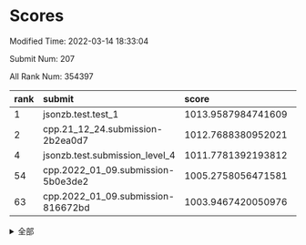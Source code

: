# Scores

Modified Time: 2022-03-14 18:33:04

Submit Num: 207

All Rank Num: 354397

| rank |               submit               |       score        |       sigma        | pk_num |
| :--- | :--------------------------------- | :----------------- | :----------------- | :----- |
| 1    | jsonzb.test.test_1                 | 1013.9587984741609 | 0.8198961415392311 | 6845   |
| 2    | cpp.21_12_24.submission-2b2ea0d7   | 1012.7688380952021 | 0.829488641861317  | 6853   |
| 4    | jsonzb.test.submission_level_4     | 1011.7781392193812 | 0.7745090870395247 | 6850   |
| 54   | cpp.2022_01_09.submission-5b0e3de2 | 1005.2758056471581 | 0.7308558387458689 | 6849   |
| 63   | cpp.2022_01_09.submission-816672bd | 1003.9467420050976 | 0.7230877225730502 | 6848   |


<details>
<summary>全部</summary>

| rank |                 submit                 |       score        |       sigma        | pk_num |
| :--- | :------------------------------------- | :----------------- | :----------------- | :----- |
| 1    | jsonzb.test.test_1                     | 1013.9587984741609 | 0.8198961415392311 | 6845   |
| 2    | cpp.21_12_24.submission-2b2ea0d7       | 1012.7688380952021 | 0.829488641861317  | 6853   |
| 3    | gobigger.level_3.submission_level_3_47 | 1011.901541407722  | 0.7942788435144789 | 6847   |
| 4    | jsonzb.test.submission_level_4         | 1011.7781392193812 | 0.7745090870395247 | 6850   |
| 5    | gobigger.level_3.submission_level_3_41 | 1011.5365493772438 | 0.7740328645706062 | 6849   |
| 6    | gobigger.level_3.submission_level_3_30 | 1011.4731476596804 | 0.7634289718421341 | 6847   |
| 7    | gobigger.level_3.submission_level_3_5  | 1011.3405299663141 | 0.7483223352593192 | 6847   |
| 8    | gobigger.level_3.submission_level_3_40 | 1011.2076736563017 | 0.7653078713325948 | 6850   |
| 9    | gobigger.level_3.submission_level_3_42 | 1011.0909262628804 | 0.7472297584274584 | 6850   |
| 10   | gobigger.level_3.submission_level_3_43 | 1011.0283084684069 | 0.8069378111975885 | 6846   |
| 11   | gobigger.level_3.submission_level_3_34 | 1011.0270569095842 | 0.7731964040888417 | 6849   |
| 12   | gobigger.level_3.submission_level_3_12 | 1011.01315998236   | 0.7845817853542206 | 6848   |
| 13   | gobigger.level_3.submission_level_3_2  | 1010.9857834635243 | 0.7829936385024302 | 6850   |
| 14   | gobigger.level_3.submission_level_3_29 | 1010.9617014462016 | 0.7645731108237063 | 6851   |
| 15   | gobigger.level_3.submission_level_3_22 | 1010.9174742403956 | 0.7675825120611166 | 6849   |
| 16   | gobigger.level_3.submission_level_3_20 | 1010.839597296709  | 0.7440837269396675 | 6850   |
| 17   | gobigger.level_3.submission_level_3_18 | 1010.7928410499073 | 0.7480602635411545 | 6848   |
| 18   | gobigger.level_3.submission_level_3_49 | 1010.7797970971643 | 0.7893886350962954 | 6846   |
| 19   | gobigger.level_3.submission_level_3_19 | 1010.5448569378098 | 0.7797098485434456 | 6846   |
| 20   | gobigger.level_3.submission_level_3_33 | 1010.508601773734  | 0.7641173492740282 | 6851   |
| 21   | gobigger.level_3.submission_level_3_27 | 1010.5030355377961 | 0.7722401520759847 | 6845   |
| 22   | gobigger.level_3.submission_level_3_6  | 1010.4511343414865 | 0.7743043088270553 | 6851   |
| 23   | gobigger.level_3.submission_level_3_36 | 1010.4224713187195 | 0.7479034245779704 | 6847   |
| 24   | gobigger.level_3.submission_level_3_1  | 1010.3523438151684 | 0.7397564637771638 | 6849   |
| 25   | gobigger.level_3.submission_level_3_8  | 1010.3082904696237 | 0.7802469806766087 | 6849   |
| 26   | gobigger.level_3.submission_level_3_11 | 1010.1769522721994 | 0.7572949983179779 | 6845   |
| 27   | gobigger.level_3.submission_level_3_31 | 1010.1551609029873 | 0.7681350537235252 | 6846   |
| 28   | gobigger.level_3.submission_level_3_37 | 1010.1512292753874 | 0.7596197753765901 | 6846   |
| 29   | gobigger.level_3.submission_level_3_26 | 1010.145615763859  | 0.7740696471932534 | 6850   |
| 30   | gobigger.level_3.submission_level_3_15 | 1010.0495639359966 | 0.7654156807205328 | 6842   |
| 31   | gobigger.level_3.submission_level_3_38 | 1009.962255591946  | 0.7755513986874384 | 6848   |
| 32   | gobigger.level_3.submission_level_3_10 | 1009.9267049362808 | 0.771151838996259  | 6849   |
| 33   | gobigger.level_3.submission_level_3_4  | 1009.850410432717  | 0.755043078009122  | 6848   |
| 34   | gobigger.level_3.submission_level_3_44 | 1009.8322974307187 | 0.7322905455761928 | 6852   |
| 35   | gobigger.level_3.submission_level_3_35 | 1009.8134269879594 | 0.7536909849231602 | 6844   |
| 36   | gobigger.level_3.submission_level_3_32 | 1009.7289427447977 | 0.7448144928407583 | 6851   |
| 37   | gobigger.level_3.submission_level_3_24 | 1009.7215309788216 | 0.7415902368800789 | 6848   |
| 38   | gobigger.level_3.submission_level_3_48 | 1009.6831522096371 | 0.7614282682928808 | 6850   |
| 39   | gobigger.level_3.submission_level_3_9  | 1009.6635630620754 | 0.769572178475852  | 6849   |
| 40   | gobigger.level_3.submission_level_3_3  | 1009.6359055354981 | 0.7653859809648587 | 6857   |
| 41   | gobigger.level_3.submission_level_3_13 | 1009.5537821696063 | 0.7542178605251038 | 6846   |
| 42   | gobigger.level_3.submission_level_3_14 | 1009.5304964047341 | 0.7793190498848943 | 6849   |
| 43   | gobigger.level_3.submission_level_3_7  | 1009.5163551000104 | 0.7506712471555645 | 6850   |
| 44   | gobigger.level_3.submission_level_3_17 | 1009.3256176414635 | 0.7659874675627909 | 6847   |
| 45   | gobigger.level_3.submission_level_3_45 | 1009.3169300849204 | 0.7650195580916821 | 6857   |
| 46   | gobigger.level_3.submission_level_3_16 | 1009.2647948126852 | 0.7752779207950131 | 6850   |
| 47   | gobigger.level_3.submission_level_3_21 | 1009.0473245250685 | 0.7438124304278121 | 6849   |
| 48   | gobigger.level_3.submission_level_3_28 | 1008.9529337236339 | 0.7484880396586326 | 6852   |
| 49   | gobigger.level_3.submission_level_3_39 | 1008.8550220222816 | 0.7546669958020724 | 6848   |
| 50   | gobigger.level_3.submission_level_3_23 | 1008.8289375394785 | 0.7327111011597137 | 6847   |
| 51   | gobigger.level_3.submission_level_3_0  | 1008.7634102301905 | 0.7650657630359416 | 6851   |
| 52   | gobigger.level_3.submission_level_3_46 | 1008.6928427349003 | 0.7634084316980562 | 6844   |
| 53   | gobigger.level_3.submission_level_3_25 | 1008.3842351928829 | 0.7273852167498726 | 6841   |
| 54   | cpp.2022_01_09.submission-5b0e3de2     | 1005.2758056471581 | 0.7308558387458689 | 6849   |
| 55   | gobigger.level_1.submission_level_1_41 | 1004.9710328891833 | 0.7176534565126176 | 6847   |
| 56   | gobigger.level_1.submission_level_1_35 | 1004.5042514341894 | 0.732935646424878  | 6848   |
| 57   | gobigger.level_1.submission_level_1_9  | 1004.4833409126777 | 0.7161867672636545 | 6849   |
| 58   | gobigger.level_1.submission_level_1_44 | 1004.4690433920463 | 0.7174846748336509 | 6851   |
| 59   | gobigger.level_1.submission_level_1_42 | 1004.3955738395169 | 0.7143790100906469 | 6855   |
| 60   | gobigger.level_1.submission_level_1_34 | 1004.1373811022609 | 0.7163615530228103 | 6847   |
| 61   | gobigger.level_1.submission_level_1_13 | 1004.0554334221775 | 0.7133090408124981 | 6847   |
| 62   | gobigger.level_1.submission_level_1_4  | 1003.9566619863517 | 0.7093871344960858 | 6848   |
| 63   | cpp.2022_01_09.submission-816672bd     | 1003.9467420050976 | 0.7230877225730502 | 6848   |
| 64   | gobigger.level_1.submission_level_1_18 | 1003.9158726134106 | 0.7278360817201701 | 6844   |
| 65   | gobigger.level_1.submission_level_1_2  | 1003.9132527118504 | 0.716753024018207  | 6844   |
| 66   | gobigger.level_1.submission_level_1_3  | 1003.9004475887734 | 0.7149211199492983 | 6847   |
| 67   | gobigger.level_1.submission_level_1_49 | 1003.883471817674  | 0.7161481120291693 | 6849   |
| 68   | gobigger.level_1.submission_level_1_11 | 1003.8501854967872 | 0.7121277019365122 | 6848   |
| 69   | gobigger.level_1.submission_level_1_33 | 1003.7508532858122 | 0.712406436544861  | 6841   |
| 70   | gobigger.level_1.submission_level_1_32 | 1003.7214332802446 | 0.7125095477123925 | 6850   |
| 71   | gobigger.level_1.submission_level_1_12 | 1003.7049584798464 | 0.7174735995414797 | 6846   |
| 72   | gobigger.level_1.submission_level_1_48 | 1003.7039887837195 | 0.7131925566489317 | 6852   |
| 73   | gobigger.level_1.submission_level_1_25 | 1003.6936790168658 | 0.7156514677627446 | 6850   |
| 74   | gobigger.level_1.submission_level_1_46 | 1003.6923240720517 | 0.7180019698574039 | 6847   |
| 75   | gobigger.level_1.submission_level_1_6  | 1003.686649770696  | 0.7122770297804495 | 6846   |
| 76   | gobigger.level_1.submission_level_1_5  | 1003.6526196279341 | 0.715857244676302  | 6842   |
| 77   | gobigger.level_1.submission_level_1_16 | 1003.636577288067  | 0.7246061335188002 | 6851   |
| 78   | gobigger.level_1.submission_level_1_36 | 1003.5680386819395 | 0.7167757747156319 | 6850   |
| 79   | gobigger.level_1.submission_level_1_14 | 1003.5493862504752 | 0.7000667591015609 | 6847   |
| 80   | gobigger.level_1.submission_level_1_0  | 1003.5097698759105 | 0.7134807793351748 | 6845   |
| 81   | gobigger.level_1.submission_level_1_47 | 1003.4445132181371 | 0.7247687898416199 | 6850   |
| 82   | gobigger.level_1.submission_level_1_1  | 1003.4385895670008 | 0.7292401421773824 | 6848   |
| 83   | gobigger.level_1.submission_level_1_27 | 1003.3585427397137 | 0.7095596671425533 | 6848   |
| 84   | gobigger.level_1.submission_level_1_40 | 1003.2864680988648 | 0.7270841464506503 | 6852   |
| 85   | gobigger.level_1.submission_level_1_30 | 1003.2330207872875 | 0.7251664552683307 | 6846   |
| 86   | gobigger.level_1.submission_level_1_29 | 1003.114685762627  | 0.7191776059849775 | 6849   |
| 87   | gobigger.level_1.submission_level_1_39 | 1003.0976422516176 | 0.720902363016697  | 6843   |
| 88   | gobigger.level_1.submission_level_1_21 | 1003.067217042205  | 0.7233910808256006 | 6846   |
| 89   | gobigger.level_1.submission_level_1_38 | 1002.9693697151104 | 0.7062080868417075 | 6848   |
| 90   | gobigger.level_1.submission_level_1_8  | 1002.9378954465133 | 0.7230582127509311 | 6848   |
| 91   | gobigger.level_1.submission_level_1_31 | 1002.9269843765804 | 0.7242233884509014 | 6845   |
| 92   | gobigger.level_1.submission_level_1_23 | 1002.904949681097  | 0.7069323399915014 | 6846   |
| 93   | gobigger.level_1.submission_level_1_26 | 1002.8848329600165 | 0.7094308410158072 | 6848   |
| 94   | gobigger.level_1.submission_level_1_19 | 1002.8838564394815 | 0.7179069396787211 | 6851   |
| 95   | gobigger.level_1.submission_level_1_37 | 1002.8415390049939 | 0.735782087637297  | 6844   |
| 96   | gobigger.level_1.submission_level_1_28 | 1002.7496311946654 | 0.7205107601795624 | 6850   |
| 97   | gobigger.level_1.submission_level_1_7  | 1002.744681910121  | 0.7145495032213045 | 6845   |
| 98   | gobigger.level_1.submission_level_1_10 | 1002.687412105989  | 0.7050154437623809 | 6842   |
| 99   | gobigger.level_1.submission_level_1_22 | 1002.62133501729   | 0.7183231780376509 | 6848   |
| 100  | gobigger.level_1.submission_level_1_43 | 1002.447623712957  | 0.7169780215294588 | 6845   |
| 101  | gobigger.level_1.submission_level_1_17 | 1002.3217376366375 | 0.708227181427008  | 6845   |
| 102  | gobigger.level_1.submission_level_1_15 | 1002.0316736340353 | 0.7211859385687392 | 6849   |
| 103  | gobigger.level_1.submission_level_1_20 | 1001.9638974631763 | 0.7049578885753084 | 6853   |
| 104  | gobigger.level_1.submission_level_1_24 | 1001.9468130910925 | 0.7064953285034544 | 6849   |
| 105  | gobigger.level_1.submission_level_1_45 | 1001.8909184665733 | 0.7116966780197549 | 6853   |
| 106  | gobigger.random.submission_random_19   | 997.4679558983328  | 0.7093508576586396 | 6849   |
| 107  | gobigger.random.submission_random_40   | 997.3547962116676  | 0.7166720645970182 | 6847   |
| 108  | gobigger.random.submission_random_24   | 996.8559039894816  | 0.7281594980476287 | 6853   |
| 109  | gobigger.random.submission_random_8    | 996.7665848869873  | 0.704990115023087  | 6845   |
| 110  | gobigger.random.submission_random_16   | 996.7625816915825  | 0.704051459827776  | 6851   |
| 111  | gobigger.random.submission_random_13   | 996.5417500889874  | 0.7170468325433856 | 6851   |
| 112  | gobigger.random.submission_random_21   | 996.4916108927815  | 0.713093428303924  | 6850   |
| 113  | gobigger.random.submission_random_14   | 996.415470699213   | 0.7107435335403554 | 6854   |
| 114  | gobigger.random.submission_random_48   | 996.3741280248004  | 0.7295054233704701 | 6847   |
| 115  | gobigger.random.submission_random_39   | 996.3582809375936  | 0.7080762378765041 | 6848   |
| 116  | gobigger.random.submission_random_26   | 996.2954423547786  | 0.7091663577313405 | 6848   |
| 117  | gobigger.random.submission_random_20   | 996.2933414345604  | 0.7165382226930205 | 6849   |
| 118  | gobigger.random.submission_random_33   | 996.2718689647063  | 0.7138802628591359 | 6849   |
| 119  | gobigger.random.submission_random_41   | 996.2518505681911  | 0.7054009905690488 | 6844   |
| 120  | gobigger.random.submission_random_9    | 996.227488080519   | 0.7021662610578718 | 6849   |
| 121  | gobigger.random.submission_random_36   | 996.2172714694616  | 0.7181772058728714 | 6848   |
| 122  | gobigger.random.submission_random_43   | 996.1629661461164  | 0.7146074405575372 | 6851   |
| 123  | gobigger.random.submission_random_38   | 996.1593756102271  | 0.710973181195126  | 6849   |
| 124  | gobigger.random.submission_random_28   | 996.1507795295882  | 0.7036274725001914 | 6846   |
| 125  | gobigger.random.submission_random_32   | 996.1360839499697  | 0.7128856336887636 | 6848   |
| 126  | gobigger.random.submission_random_37   | 996.0936990937693  | 0.7077259648667606 | 6849   |
| 127  | gobigger.random.submission_random_23   | 996.0931192326742  | 0.7097232707389316 | 6852   |
| 128  | gobigger.random.submission_random_0    | 996.0738965006861  | 0.7160739954821118 | 6850   |
| 129  | gobigger.random.submission_random_29   | 996.0405012860779  | 0.7321133721070155 | 6845   |
| 130  | gobigger.random.submission_random_35   | 996.0296843762725  | 0.7169088521022629 | 6846   |
| 131  | gobigger.random.submission_random_2    | 995.9644590491607  | 0.7160436969872409 | 6848   |
| 132  | gobigger.random.submission_random_12   | 995.9353518500994  | 0.706028378771406  | 6851   |
| 133  | gobigger.random.submission_random_11   | 995.9190932364601  | 0.7062599924507416 | 6847   |
| 134  | gobigger.random.submission_random_17   | 995.8895998917794  | 0.7247395505341974 | 6843   |
| 135  | gobigger.random.submission_random_6    | 995.8399627394568  | 0.7239786326626899 | 6848   |
| 136  | gobigger.random.submission_random_49   | 995.7302963314669  | 0.7304311121614191 | 6852   |
| 137  | gobigger.random.submission_random_4    | 995.7293982448685  | 0.7037748063326791 | 6846   |
| 138  | gobigger.random.submission_random_46   | 995.7164826545811  | 0.6946719034413453 | 6849   |
| 139  | gobigger.random.submission_random_44   | 995.7134561514309  | 0.7100946471229616 | 6850   |
| 140  | gobigger.random.submission_random_47   | 995.6684822437064  | 0.7083025009932434 | 6846   |
| 141  | gobigger.random.submission_random_42   | 995.6075236348012  | 0.7132154800587102 | 6850   |
| 142  | gobigger.random.submission_random_22   | 995.5994181392193  | 0.7377690009349034 | 6854   |
| 143  | gobigger.random.submission_random_31   | 995.4780101949113  | 0.7053844411372654 | 6849   |
| 144  | gobigger.random.submission_random_25   | 995.4570234697158  | 0.7014251432418068 | 6844   |
| 145  | gobigger.random.submission_random_45   | 995.4094798833263  | 0.7149406316791241 | 6847   |
| 146  | gobigger.random.submission_random_7    | 995.3541261877612  | 0.7095211427512134 | 6845   |
| 147  | gobigger.random.submission_random_1    | 995.3456444595089  | 0.7113367906291762 | 6848   |
| 148  | gobigger.random.submission_random_34   | 995.2181926228718  | 0.718574968527434  | 6838   |
| 149  | gobigger.random.submission_random_18   | 995.1591558079218  | 0.705355351621294  | 6849   |
| 150  | gobigger.random.submission_random_15   | 995.0176214433083  | 0.7157451528986316 | 6850   |
| 151  | gobigger.random.submission_random_30   | 994.9824401094847  | 0.6976683846494619 | 6842   |
| 152  | gobigger.random.submission_random_5    | 994.8655284234341  | 0.7086570138769168 | 6850   |
| 153  | gobigger.random.submission_random_27   | 994.749617258246   | 0.7230248381906635 | 6850   |
| 154  | gobigger.random.submission_random_3    | 994.733234411765   | 0.7183494349220081 | 6851   |
| 155  | gobigger.random.submission_random_10   | 994.621754184021   | 0.7185566507377786 | 6852   |
| 156  | gobigger.level_2.submission_level_2_45 | 994.2671880166417  | 0.7382676203463675 | 6846   |
| 157  | gobigger.level_2.submission_level_2_20 | 994.2442084407617  | 0.7252879930350806 | 6846   |
| 158  | gobigger.level_2.submission_level_2_46 | 993.734658922696   | 0.7215600249387464 | 6850   |
| 159  | gobigger.level_2.submission_level_2_47 | 993.3488180101115  | 0.7337576343422115 | 6849   |
| 160  | gobigger.level_2.submission_level_2_42 | 993.1000036801485  | 0.7509609864956364 | 6846   |
| 161  | gobigger.level_2.submission_level_2_6  | 992.9690299102556  | 0.7381444450555354 | 6849   |
| 162  | gobigger.level_2.submission_level_2_2  | 992.9147007972024  | 0.7492674611781324 | 6846   |
| 163  | gobigger.level_2.submission_level_2_35 | 992.7702373115018  | 0.7439661730160565 | 6847   |
| 164  | gobigger.level_2.submission_level_2_22 | 992.7699997201112  | 0.7420305412583762 | 6847   |
| 165  | gobigger.level_2.submission_level_2_11 | 992.7698757151892  | 0.7373175812973674 | 6842   |
| 166  | gobigger.level_2.submission_level_2_44 | 992.7337150327822  | 0.7429945562795255 | 6847   |
| 167  | gobigger.level_2.submission_level_2_0  | 992.7095475744546  | 0.7261427449083026 | 6849   |
| 168  | gobigger.level_2.submission_level_2_24 | 992.6439976085427  | 0.7501768898597349 | 6848   |
| 169  | gobigger.level_2.submission_level_2_26 | 992.6127904757409  | 0.755797157081356  | 6850   |
| 170  | gobigger.level_2.submission_level_2_14 | 992.5946250738009  | 0.7226510366638375 | 6845   |
| 171  | gobigger.level_2.submission_level_2_17 | 992.4984787592167  | 0.731531579851577  | 6844   |
| 172  | gobigger.level_2.submission_level_2_30 | 992.4295287232147  | 0.7455506874200187 | 6848   |
| 173  | gobigger.level_2.submission_level_2_39 | 992.4103137498934  | 0.7368205183882529 | 6849   |
| 174  | gobigger.level_2.submission_level_2_27 | 992.3930166959711  | 0.7499586202206703 | 6850   |
| 175  | gobigger.level_2.submission_level_2_43 | 992.3711844619346  | 0.7442348824304105 | 6849   |
| 176  | gobigger.level_2.submission_level_2_3  | 992.3545000125862  | 0.7280533648948575 | 6851   |
| 177  | gobigger.level_2.submission_level_2_16 | 992.3458681260659  | 0.7420960654517142 | 6851   |
| 178  | gobigger.level_2.submission_level_2_13 | 992.2867553340376  | 0.7427686308078348 | 6851   |
| 179  | gobigger.level_2.submission_level_2_5  | 992.1475498000873  | 0.7291056369372086 | 6854   |
| 180  | gobigger.level_2.submission_level_2_37 | 992.1452994424974  | 0.7542314983250265 | 6848   |
| 181  | gobigger.level_2.submission_level_2_18 | 992.104910159305   | 0.7437613566541526 | 6854   |
| 182  | gobigger.level_2.submission_level_2_19 | 992.0918351883926  | 0.7496573872558274 | 6853   |
| 183  | gobigger.level_2.submission_level_2_21 | 992.0801126121012  | 0.7387012862237629 | 6846   |
| 184  | gobigger.level_2.submission_level_2_41 | 992.0083548961293  | 0.7419856137948103 | 6844   |
| 185  | gobigger.level_2.submission_level_2_31 | 991.9909450813853  | 0.7297987639987357 | 6849   |
| 186  | gobigger.level_2.submission_level_2_10 | 991.8628868867078  | 0.7533944906928749 | 6848   |
| 187  | gobigger.level_2.submission_level_2_34 | 991.831431385742   | 0.75861588421215   | 6848   |
| 188  | gobigger.level_2.submission_level_2_36 | 991.796487038732   | 0.7559588384197908 | 6851   |
| 189  | gobigger.level_2.submission_level_2_15 | 991.6779605787026  | 0.7318848495377293 | 6853   |
| 190  | gobigger.level_2.submission_level_2_49 | 991.6368411574801  | 0.7547753502069924 | 6850   |
| 191  | gobigger.level_2.submission_level_2_33 | 991.3896760583054  | 0.753897146527488  | 6847   |
| 192  | gobigger.level_2.submission_level_2_1  | 991.3734742369578  | 0.7590304326889565 | 6854   |
| 193  | gobigger.level_2.submission_level_2_40 | 991.3140887731165  | 0.7666844019342172 | 6845   |
| 194  | gobigger.level_2.submission_level_2_28 | 991.219394279674   | 0.7571358913085907 | 6852   |
| 195  | gobigger.level_2.submission_level_2_7  | 991.1430515389217  | 0.7533596045810703 | 6849   |
| 196  | gobigger.level_2.submission_level_2_25 | 991.0889394076996  | 0.7734989556171765 | 6840   |
| 197  | gobigger.level_2.submission_level_2_23 | 990.9806272967232  | 0.7491474021238687 | 6850   |
| 198  | gobigger.level_2.submission_level_2_32 | 990.9667822239204  | 0.7487953130068238 | 6850   |
| 199  | gobigger.level_2.submission_level_2_48 | 990.7249081556082  | 0.7488237104026995 | 6849   |
| 200  | gobigger.level_2.submission_level_2_12 | 990.608795597259   | 0.7702239800029319 | 6848   |
| 201  | gobigger.level_2.submission_level_2_4  | 990.5881794593834  | 0.763641494663727  | 6848   |
| 202  | gobigger.level_2.submission_level_2_29 | 990.2051449406179  | 0.7712280431841975 | 6851   |
| 203  | gobigger.level_2.submission_level_2_38 | 990.1479833741743  | 0.7815014338163274 | 6849   |
| 204  | gobigger.level_2.submission_level_2_8  | 990.047260082505   | 0.7627078117348849 | 6851   |
| 205  | gobigger.level_2.submission_level_2_9  | 989.6114474537255  | 0.7759785789487713 | 6847   |
| 206  | gobigger.none.submission_none_1        | 975.0491829979635  | 1.5838497429533107 | 6848   |
| 207  | gobigger.none.submission_none_0        | 974.7220731995886  | 1.6798370802328548 | 6850   |

</details>